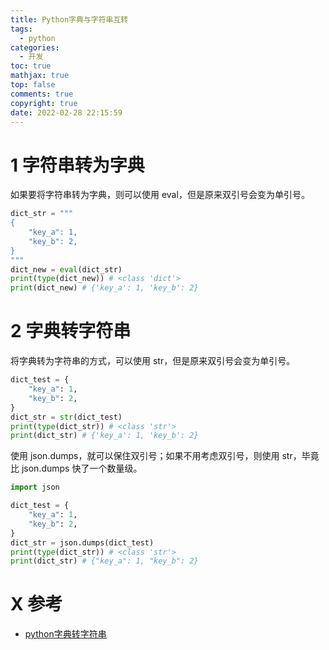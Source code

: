 ```yaml
---
title: Python字典与字符串互转
tags:
  - python
categories:
  - 开发
toc: true
mathjax: true
top: false
comments: true
copyright: true
date: 2022-02-28 22:15:59
---
```


# 1 字符串转为字典

 如果要将字符串转为字典，则可以使用 eval，但是原来双引号会变为单引号。

```python
dict_str = """
{
    "key_a": 1,
    "key_b": 2,
}
"""
dict_new = eval(dict_str)
print(type(dict_new)) # <class 'dict'>
print(dict_new) # {'key_a': 1, 'key_b': 2}
```

# 2 字典转字符串

将字典转为字符串的方式，可以使用 str，但是原来双引号会变为单引号。

```python
dict_test = {
    "key_a": 1,
    "key_b": 2,
}
dict_str = str(dict_test)
print(type(dict_str)) # <class 'str'>
print(dict_str) # {'key_a': 1, 'key_b': 2}
```

使用 json.dumps，就可以保住双引号；如果不用考虑双引号，则使用 str，毕竟比 json.dumps 快了一个数量级。

```python
import json

dict_test = {
    "key_a": 1,
    "key_b": 2,
}
dict_str = json.dumps(dict_test)
print(type(dict_str)) # <class 'str'>
print(dict_str) # {"key_a": 1, "key_b": 2}
```

# X 参考

* [python字典转字符串](https://blog.csdn.net/Kester_/article/details/113132295)
